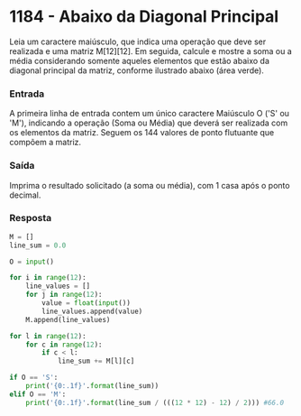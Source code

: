 # 1184 - Abaixo da Diagonal Principal

Leia um caractere maiúsculo, que indica uma operação que deve ser realizada e uma matriz M[12][12]. Em seguida, calcule e mostre a soma ou a média considerando somente aqueles elementos que estão abaixo da diagonal principal da matriz, conforme ilustrado abaixo (área verde).

### Entrada
A primeira linha de entrada contem um único caractere Maiúsculo O ('S' ou 'M'), indicando a operação (Soma ou Média) que deverá ser realizada com os elementos da matriz. Seguem os 144 valores de ponto flutuante que compõem a matriz.

### Saída
Imprima o resultado solicitado (a soma ou média), com 1 casa após o ponto decimal.

### Resposta

```python
M = []
line_sum = 0.0

O = input()

for i in range(12):
    line_values = []
    for j in range(12):
        value = float(input())
        line_values.append(value)
    M.append(line_values)

for l in range(12):
    for c in range(12):
        if c < l:
            line_sum += M[l][c]

if O == 'S':      
    print('{0:.1f}'.format(line_sum))      
elif O == 'M':
    print('{0:.1f}'.format(line_sum / (((12 * 12) - 12) / 2))) #66.0
```